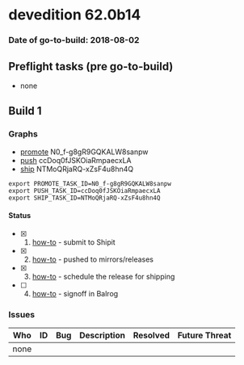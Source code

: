 # devedition 62.0b14

### Date of go-to-build: 2018-08-02

## Preflight tasks (pre go-to-build)
- none

## Build 1  

### Graphs
* [promote](https://tools.taskcluster.net/push-inspector/#/N0_f-g8gR9GQKALW8sanpw) N0_f-g8gR9GQKALW8sanpw
* [push](https://tools.taskcluster.net/push-inspector/#/ccDoq0fJSKOiaRmpaecxLA) ccDoq0fJSKOiaRmpaecxLA
* [ship](https://tools.taskcluster.net/push-inspector/#/NTMoQRjaRQ-xZsF4u8hn4Q) NTMoQRjaRQ-xZsF4u8hn4Q
```
export PROMOTE_TASK_ID=N0_f-g8gR9GQKALW8sanpw
export PUSH_TASK_ID=ccDoq0fJSKOiaRmpaecxLA
export SHIP_TASK_ID=NTMoQRjaRQ-xZsF4u8hn4Q
```


#### Status
- [x] 1.  [how-to](https://wiki.mozilla.org/Release:Release_Automation_on_Mercurial:Starting_a_Release#Submit_to_Ship_It)  - submit to Shipit
- [x] 2.  [how-to](https://github.com/mozilla-releng/releasewarrior-2.0/blob/master/docs/release-promotion/desktop/howto.md#push-artifacts-to-releases-directory)  - pushed to mirrors/releases
- [x] 3.  [how-to](https://github.com/mozilla-releng/releasewarrior-2.0/blob/master/docs/release-promotion/desktop/howto.md#ship-the-release)  - schedule the release for shipping
- [ ] 4.  [how-to](https://github.com/mozilla-releng/releasewarrior-2.0/blob/master/docs/release-promotion/desktop/howto.md#obtain-sign-offs-for-changes)  - signoff in Balrog

### Issues
| Who                 | ID               | Bug                                                                 | Description                | Resolved                | Future Threat                |
| ------------------- | ---------------- | ------------------------------------------------------------------- | -------------------------- | ----------------------- | ---------------------------- |
| none | | | | | |

